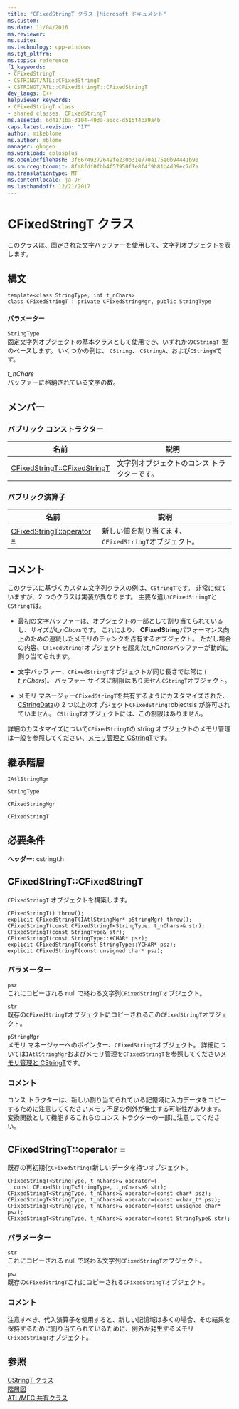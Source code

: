 ```yaml
---
title: "CFixedStringT クラス |Microsoft ドキュメント"
ms.custom: 
ms.date: 11/04/2016
ms.reviewer: 
ms.suite: 
ms.technology: cpp-windows
ms.tgt_pltfrm: 
ms.topic: reference
f1_keywords:
- CFixedStringT
- CSTRINGT/ATL::CFixedStringT
- CSTRINGT/ATL::CFixedStringT::CFixedStringT
dev_langs: C++
helpviewer_keywords:
- CFixedStringT class
- shared classes, CFixedStringT
ms.assetid: 6d4171ba-3104-493a-a6cc-d515f4ba9a4b
caps.latest.revision: "17"
author: mikeblome
ms.author: mblome
manager: ghogen
ms.workload: cplusplus
ms.openlocfilehash: 3f66749272649fe230b31e770a175e0b94441b90
ms.sourcegitcommit: 8fa8fdf0fbb4f57950f1e8f4f9b81b4d39ec7d7a
ms.translationtype: MT
ms.contentlocale: ja-JP
ms.lasthandoff: 12/21/2017
---
```

# <a name="cfixedstringt-class"></a>CFixedStringT クラス
このクラスは、固定された文字バッファーを使用して、文字列オブジェクトを表します。  
  
## <a name="syntax"></a>構文  
  
```
template<class StringType, int t_nChars>
class CFixedStringT : private CFixedStringMgr, public StringType
```  
  
#### <a name="parameters"></a>パラメーター  
 `StringType`  
 固定文字列オブジェクトの基本クラスとして使用でき、いずれかの`CStringT`-型のベースします。 いくつかの例は、 `CString`、 `CStringA`、および`CStringW`です。  
  
 *t_nChars*  
 バッファーに格納されている文字の数。  
  
## <a name="members"></a>メンバー  
  
### <a name="public-constructors"></a>パブリック コンストラクター  
  
|名前|説明|  
|----------|-----------------|  
|[CFixedStringT::CFixedStringT](#cfixedstringt)|文字列オブジェクトのコンス トラクターです。|  
  
### <a name="public-operators"></a>パブリック演算子  
  
|名前|説明|  
|----------|-----------------|  
|[CFixedStringT::operator =](#eq)|新しい値を割り当てます、`CFixedStringT`オブジェクト。|  
  
## <a name="remarks"></a>コメント  
 このクラスに基づくカスタム文字列クラスの例は、`CStringT`です。 非常に似ていますが、2 つのクラスは実装が異なります。 主要な違い`CFixedStringT`と`CStringT`は。  
  
-   最初の文字バッファーは、オブジェクトの一部として割り当てられているし、サイズが*t_nChars*です。 これにより、 **CFixedString**パフォーマンス向上のための連続したメモリのチャンクを占有するオブジェクト。 ただし場合の内容、`CFixedStringT`オブジェクトを超えた*t_nChars*バッファーが動的に割り当てられます。  
  
-   文字バッファー、`CFixedStringT`オブジェクトが同じ長さでは常に ( *t_nChars*)。 バッファー サイズに制限はありません`CStringT`オブジェクト。  
  
-   メモリ マネージャー`CFixedStringT`を共有するようにカスタマイズされた、 [CStringData](../../atl-mfc-shared/reference/cstringdata-class.md)の 2 つ以上のオブジェクト`CFixedStringT`objectsis が許可されていません。 `CStringT`オブジェクトには、この制限はありません。  
  
 詳細のカスタマイズについて`CFixedStringT`の string オブジェクトのメモリ管理は一般を参照してください、[メモリ管理と CStringT](../../atl-mfc-shared/memory-management-with-cstringt.md)です。  
  
## <a name="inheritance-hierarchy"></a>継承階層  
 `IAtlStringMgr`  
  
 `StringType`  
  
 `CFixedStringMgr`  
  
 `CFixedStringT`  
  
## <a name="requirements"></a>必要条件  
 **ヘッダー:** cstringt.h  
  
##  <a name="cfixedstringt"></a>CFixedStringT::CFixedStringT  
 `CFixedStringT` オブジェクトを構築します。  
  
```
CFixedStringT() throw();
explicit CFixedStringT(IAtlStringMgr* pStringMgr) throw();
CFixedStringT(const CFixedStringT<StringType, t_nChars>& str);
CFixedStringT(const StringType& str);
CFixedStringT(const StringType::XCHAR* psz);
explicit CFixedStringT(const StringType::YCHAR* psz);
explicit CFixedStringT(const unsigned char* psz);
```  
  
### <a name="parameters"></a>パラメーター  
 `psz`  
 これにコピーされる null で終わる文字列`CFixedStringT`オブジェクト。  
  
 `str`  
 既存の`CFixedStringT`オブジェクトにコピーされるこの`CFixedStringT`オブジェクト。  
  
 `pStringMgr`  
 メモリ マネージャーへのポインター、`CFixedStringT`オブジェクト。 詳細については`IAtlStringMgr`およびメモリ管理を`CFixedStringT`を参照してください[メモリ管理と CStringT](../../atl-mfc-shared/memory-management-with-cstringt.md)です。  
  
### <a name="remarks"></a>コメント  
 コンス トラクターは、新しい割り当てられている記憶域に入力データをコピーするために注意してくださいメモリ不足の例外が発生する可能性があります。 変換関数として機能するこれらのコンス トラクターの一部に注意してください。  
  
##  <a name="operator__eq"></a>CFixedStringT::operator =  
 既存の再初期化`CFixedStringT`新しいデータを持つオブジェクト。  
  
```
CFixedStringT<StringType, t_nChars>& operator=(
  const CFixedStringT<StringType, t_nChars>& str);
CFixedStringT<StringType, t_nChars>& operator=(const char* psz);
CFixedStringT<StringType, t_nChars>& operator=(const wchar_t* psz);
CFixedStringT<StringType, t_nChars>& operator=(const unsigned char* psz);
CFixedStringT<StringType, t_nChars>& operator=(const StringType& str);
```  
  
### <a name="parameters"></a>パラメーター  
 `str`  
 これにコピーされる null で終わる文字列`CFixedStringT`オブジェクト。  
  
 `psz`  
 既存の`CFixedStringT`これにコピーされる`CFixedStringT`オブジェクト。  
  
### <a name="remarks"></a>コメント  
 注意すべき、代入演算子を使用すると、新しい記憶域は多くの場合、その結果を保持するために割り当てられているために、例外が発生するメモリ`CFixedStringT`オブジェクト。  
  
## <a name="see-also"></a>参照  
 [CStringT クラス](../../atl-mfc-shared/reference/cstringt-class.md)   
 [階層図](../../mfc/hierarchy-chart.md)   
 [ATL/MFC 共有クラス](../../atl-mfc-shared/atl-mfc-shared-classes.md)




